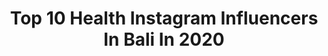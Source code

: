 ---
title: Top 10 Health Instagram Influencers In Bali In 2020
description: >-
  Find top health Instagram influencers in Bali in 2020. Most popular hashtags: #bali #travel #health #balilife.
platform: Instagram
profiles:
  - username: "shantal_indo"
    fullname: >-
      Shantal 🎞▫️𝚟𝚒𝚜𝚞𝚊𝚕 𝚜𝚝𝚘𝚛𝚢𝚝𝚎𝚕𝚕𝚎𝚛
    location: "Indonesia"
    followers: 62602
    engagement: 208
    commentsToLikes: 0.021591
    avatar: "https://scontent-ams4-1.cdninstagram.com/v/t51.2885-19/s320x320/73322878_2752642424756573_7697599675343306752_n.jpg?_nc_ht=scontent-ams4-1.cdninstagram.com&_nc_ohc=VyYGIhFmQ8AAX_nYHU2&oh=098a7fde556b757c02af07948b1a8456&oe=5EB05E8D"
    verified: false
    hashtags: "#yogateacher, #wakeupandrun, #gosurfing, #tenerifeisland"
  - username: "biankarumanova"
    fullname: >-
      𝕽ＵＭＡＮ
    location: "Indonesia"
    followers: 106990
    engagement: 362
    commentsToLikes: 0.005253
    avatar: "https://scontent-ams4-1.cdninstagram.com/v/t51.2885-19/s320x320/91162742_1074808226245457_8027762122148544512_n.jpg?_nc_ht=scontent-ams4-1.cdninstagram.com&_nc_ohc=MgqFumKAvIYAX_nNHSa&oh=ec08c0a3d164ade629d1e6823b8af79c&oe=5EB483CD"
    verified: false
    hashtags: "#slovakia, #always, #stayhome, #travel"
  - username: "bodybyleahsimmons"
    fullname: >-
      LEAH SIMMONS
    location: "Indonesia"
    followers: 59300
    engagement: 138
    commentsToLikes: 0.082928
    avatar: "https://scontent-ams4-1.cdninstagram.com/v/t51.2885-19/s320x320/17586713_1903682796536913_2405450486288220160_a.jpg?_nc_ht=scontent-ams4-1.cdninstagram.com&_nc_ohc=VxD7WWkVmvIAX-k4YCF&oh=f73324d9c8294f9d3a14b1530a4cdbe4&oe=5EB3D0F4"
    verified: false
    hashtags: "#pilatesbody, #sport, #myboy, #keepinghealthy"
  - username: "mariko.body"
    fullname: >-
      Sarah Mariko
    location: "Indonesia"
    followers: 5470
    engagement: 358
    commentsToLikes: 0.070322
    avatar: "https://scontent-amt2-1.cdninstagram.com/v/t51.2885-19/s320x320/22500165_1079362185500196_7649363455987679232_n.jpg?_nc_ht=scontent-amt2-1.cdninstagram.com&_nc_ohc=zbgEPy1BkpYAX_g9VHv&oh=eda93cda2ca8229c242ea92615e9a0c8&oe=5EB24171"
    verified: false
    hashtags: "#barryslondon, #swimwear, #iwd2020, #bali"
  - username: "passiondupain"
    fullname: >-
      ᗩlexandra ♡ Muller
    location: "Indonesia"
    followers: 20493
    engagement: 191
    commentsToLikes: 0.029666
    avatar: "https://scontent-ams4-1.cdninstagram.com/v/t51.2885-19/s320x320/90092297_596448287614826_8999905086012391424_n.jpg?_nc_ht=scontent-ams4-1.cdninstagram.com&_nc_ohc=tDty-b1EDm0AX_zDXaa&oh=2191b8a06f685a9da75755ea4769805f&oe=5EA303D1"
    verified: false
    hashtags: "#riceterrace, #rawvegan, #gamechangers, #balitrip"
  - username: "krisgoman"
    fullname: >-
      Bali Model | Lil Pilly
    location: "Indonesia"
    followers: 146575
    engagement: 98
    commentsToLikes: 0.018917
    avatar: "https://scontent-lhr8-1.cdninstagram.com/v/t51.2885-19/s320x320/89933076_208101740601649_4245971799440883712_n.jpg?_nc_ht=scontent-lhr8-1.cdninstagram.com&_nc_ohc=xIIDqLf-SvAAX8maeag&oh=c25ccebb8b4d4e47239b34a087308621&oe=5EBB6BF8"
    verified: false
    hashtags: "#resort, #coronavirus, #wedding, #fashionphotography"
  - username: "grainedevoyageuse"
    fullname: >-
      PAULINE | DIGITAL NOMAD
    location: "Indonesia"
    followers: 15451
    engagement: 498
    commentsToLikes: 0.045821
    avatar: "https://scontent-ams4-1.cdninstagram.com/v/t51.2885-19/s320x320/76891436_505166583430509_570725257271312384_n.jpg?_nc_ht=scontent-ams4-1.cdninstagram.com&_nc_ohc=Tp1pyimQbGIAX8L8fvd&oh=d7efc0537d03303c75462554962d2852&oe=5EB9340A"
    verified: false
    hashtags: "#balihotels, #islandlife, #goodmorningworld, #baligasm"
  - username: "sarah.mulindwa"
    fullname: >-
      Sarah Mulindwa
    location: "Indonesia"
    followers: 28251
    engagement: 262
    commentsToLikes: 0.049906
    avatar: "https://scontent-lhr8-1.cdninstagram.com/v/t51.2885-19/s320x320/83640957_205062884076240_1961158556426174464_n.jpg?_nc_ht=scontent-lhr8-1.cdninstagram.com&_nc_ohc=iQH_1ACjJfcAX9UX2h_&oh=883ee4a0ade159c5b4aaad09e4a8887c&oe=5EBB2D2D"
    verified: false
    hashtags: "#mulindwagirls, #covid19, #throwback, #sisters"
  - username: "humnaraza"
    fullname: >-
      Humna Raza
    location: "Indonesia"
    followers: 257921
    engagement: 454
    commentsToLikes: 0.010806
    avatar: "https://scontent-lhr8-1.cdninstagram.com/v/t51.2885-19/s320x320/90326653_521742602072034_3642660084128940032_n.jpg?_nc_ht=scontent-lhr8-1.cdninstagram.com&_nc_ohc=54SrteF2urgAX9xsz11&oh=03ad23e6c1fba9e4e8de160f3db74346&oe=5EBC3204"
    verified: true
    hashtags: "#happytodolist, #stayhomestaytuned, #coronafreepakistan, #startwithyourself"
  - username: "ollivves"
    fullname: >-
      Oliver Sjöström
    location: "Indonesia"
    followers: 52770
    engagement: 385
    commentsToLikes: 0.006500
    avatar: "https://scontent-ams4-1.cdninstagram.com/v/t51.2885-19/s320x320/83295982_216054299551438_9162067855515058176_n.jpg?_nc_ht=scontent-ams4-1.cdninstagram.com&_nc_ohc=FUuhnRj69mMAX933Wkw&oh=3927a599643c3340d4f4ebf090f5da79&oe=5EA89425"
    verified: false
    hashtags: ""
---